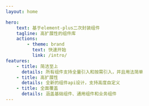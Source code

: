 ```yaml
---
layout: home

hero:
    text: 基于element-plus二次封装组件
    tagline: 高扩展性的组件库
    actions:
        - theme: brand
          text: 快速开始
          link: /intro/
features:
    - title: 简洁至上
      details: 所有组件支持全量引入和按需引入，并且用法简单
    - title: 高扩展性
      details: 全新的组件api设计，支持高度自定义
    - title: 全面覆盖
      details: 涵盖基础组件、通用组件和业务组件
---
```


